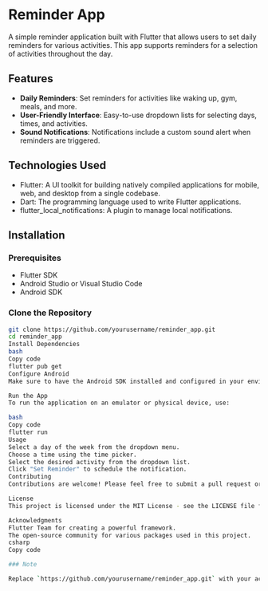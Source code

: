# Reminder App

A simple reminder application built with Flutter that allows users to set daily reminders for various activities. This app supports reminders for a selection of activities throughout the day.

## Features

- **Daily Reminders**: Set reminders for activities like waking up, gym, meals, and more.
- **User-Friendly Interface**: Easy-to-use dropdown lists for selecting days, times, and activities.
- **Sound Notifications**: Notifications include a custom sound alert when reminders are triggered.

## Technologies Used

- Flutter: A UI toolkit for building natively compiled applications for mobile, web, and desktop from a single codebase.
- Dart: The programming language used to write Flutter applications.
- flutter_local_notifications: A plugin to manage local notifications.

## Installation

### Prerequisites

- Flutter SDK
- Android Studio or Visual Studio Code
- Android SDK

### Clone the Repository

```bash
git clone https://github.com/yourusername/reminder_app.git
cd reminder_app
Install Dependencies
bash
Copy code
flutter pub get
Configure Android
Make sure to have the Android SDK installed and configured in your environment variables.

Run the App
To run the application on an emulator or physical device, use:

bash
Copy code
flutter run
Usage
Select a day of the week from the dropdown menu.
Choose a time using the time picker.
Select the desired activity from the dropdown list.
Click "Set Reminder" to schedule the notification.
Contributing
Contributions are welcome! Please feel free to submit a pull request or open an issue.

License
This project is licensed under the MIT License - see the LICENSE file for details.

Acknowledgments
Flutter Team for creating a powerful framework.
The open-source community for various packages used in this project.
csharp
Copy code

### Note

Replace `https://github.com/yourusername/reminder_app.git` with your actual repository URL. Let me know if you need further assistance!










